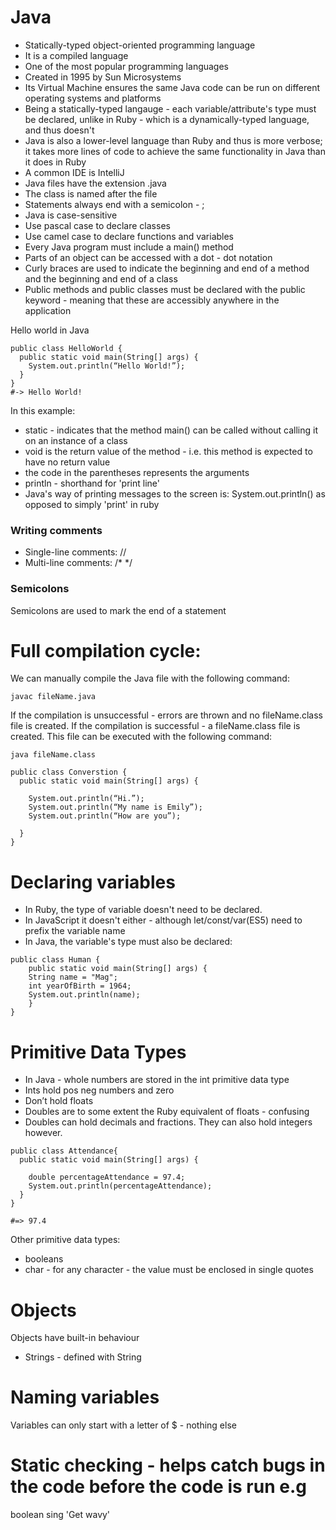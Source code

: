 # Java

* Statically-typed object-oriented programming language
* It is a compiled language
* One of the most popular programming languages
* Created in 1995 by Sun Microsystems 
* Its Virtual Machine ensures the same Java code can be run on different operating systems and platforms
* Being a statically-typed langauge - each variable/attribute's type must be declared, unlike in Ruby - which is a dynamically-typed language, and thus doesn't
* Java is also a lower-level language than Ruby and thus is more verbose; it takes more lines of code to achieve the same functionality in Java than it does in Ruby
* A common IDE is IntelliJ
* Java files have the extension .java
* The class is named after the file
* Statements always end with a semicolon - ;
* Java is case-sensitive
* Use pascal case to declare classes
* Use camel case to declare functions and variables
* Every Java program must include a main() method
* Parts of an object can be accessed with a dot - dot notation
* Curly braces are used to indicate the beginning and end of a method and the beginning and end of a class
* Public methods and public classes must be declared with the public keyword - meaning that these are accessibly anywhere in the application

Hello world in Java

```
public class HelloWorld {
  public static void main(String[] args) {
    System.out.println(“Hello World!”);
  }
}
#-> Hello World!
```
In this example:
* static - indicates that the method main() can be called without calling it on an instance of a class
* void is the return value of the method - i.e. this method is expected to have no return value
* the code in the parentheses represents the arguments
* println - shorthand for 'print line'
* Java's way of printing messages to the screen is:
System.out.println() as opposed to simply 'print' in ruby


### Writing comments

* Single-line comments: //
* Multi-line comments: /*    */

### Semicolons

Semicolons are used to mark the end of a statement


# Full compilation cycle:

We can manually compile the Java file with the following command:

```
javac fileName.java
```

If the compilation is unsuccessful - errors are thrown and no fileName.class file is created.
If the compilation is successful - a fileName.class file is created.
This file can be executed with the following command:

```
java fileName.class
```


```
public class Converstion {
  public static void main(String[] args) {
    
    System.out.println(“Hi.”);
    System.out.println(“My name is Emily”);
    System.out.println(“How are you”);

  }
}
```

# Declaring variables

* In Ruby, the type of variable doesn't need to be declared.
* In JavaScript it doesn't either - although let/const/var(ES5) need to prefix the variable name
* In Java, the variable's type must also be declared:

```
public class Human {
	public static void main(String[] args) {
    String name = "Mag";
    int yearOfBirth = 1964;
    System.out.println(name);
	}
}
```

# Primitive Data Types
* In Java - whole numbers are stored in the int primitive data type
* Ints hold pos neg numbers and zero
* Don’t hold floats
* Doubles are to some extent the Ruby equivalent of floats - confusing 
* Doubles can hold decimals and fractions. They can also hold integers however.

```
public class Attendance{
  public static void main(String[] args) {
    
    double percentageAttendance = 97.4;
    System.out.println(percentageAttendance);
  }
}

#=> 97.4
```

Other primitive data types:

* booleans
* char - for any character - the value must be enclosed in single quotes


# Objects

Objects have built-in behaviour

* Strings - defined with String

# Naming variables


Variables can only start with a letter of $ - nothing else

# Static checking - helps catch bugs in the code before the code is run e.g

boolean sing 'Get wavy'




